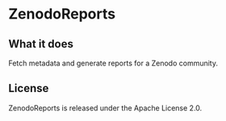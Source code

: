 # ZenodoReports

## What it does

Fetch metadata and generate reports for a Zenodo community.

## License

ZenodoReports is released under the Apache License 2.0.
